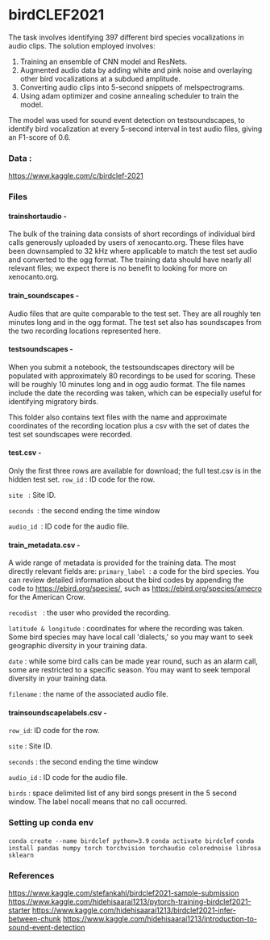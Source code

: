 # birdCLEF2021

The task involves identifying 397 different bird species vocalizations in audio clips.
The solution employed involves:
1. Training an ensemble of CNN model and ResNets. 
2. Augmented audio data by adding white and pink noise and overlaying other bird vocalizations at a subdued amplitude. 
3. Converting audio clips into 5-second snippets of melspectrograms. 
4. Using adam optimizer and cosine annealing scheduler to train the model. 

The model was used for sound event detection on testsoundscapes, to identify bird vocalization at every 5-second interval in test audio files, giving an F1-score of 0.6.
 
### Data :
https://www.kaggle.com/c/birdclef-2021

### Files

#### trainshortaudio -
The bulk of the training data consists of short recordings of individual bird calls generously uploaded by users of xenocanto.org. These files have been downsampled to 32 kHz where applicable to match the test set audio and converted to the ogg format. The training data should have nearly all relevant files; we expect there is no benefit to looking for more on xenocanto.org.

#### train_soundscapes -
Audio files that are quite comparable to the test set. They are all roughly ten minutes long and in the ogg format. The test set also has soundscapes from the two recording locations represented here.

#### testsoundscapes -
When you submit a notebook, the testsoundscapes directory will be populated with approximately 80 recordings to be used for scoring. These will be roughly 10 minutes long and in ogg audio format. The file names include the date the recording was taken, which can be especially useful for identifying migratory birds.

This folder also contains text files with the name and approximate coordinates of the recording location plus a csv with the set of dates the test set soundscapes were recorded.

#### test.csv -
Only the first three rows are available for download; the full test.csv is in the hidden test set.
``` row_id ``` : ID code for the row.

``` site  ``` : Site ID.

``` seconds  ```: the second ending the time window

```audio_id ```: ID code for the audio file.

#### train_metadata.csv -
A wide range of metadata is provided for the training data. The most directly relevant fields are:
``` primary_label  ```: a code for the bird species. You can review detailed information about the bird codes by appending the code to https://ebird.org/species/, such as https://ebird.org/species/amecro for the American Crow.

``` recodist  ``` : the user who provided the recording.

``` latitude & longitude ``` : coordinates for where the recording was taken. Some bird species may have local call 'dialects,' so you may want to seek geographic diversity in your training data.

``` date ``` : while some bird calls can be made year round, such as an alarm call, some are restricted to a specific season. You may want to seek temporal diversity in your training data.

``` filename ``` : the name of the associated audio file.

#### trainsoundscapelabels.csv -

``` row_id ```: ID code for the row.

``` site ``` : Site ID.

``` seconds ``` : the second ending the time window

``` audio_id ``` : ID code for the audio file.

``` birds ``` : space delimited list of any bird songs present in the 5 second window. The label nocall means that no call occurred.

### Setting up conda env

``` conda create --name birdclef python=3.9 ```
``` conda activate birdclef ```
``` conda install pandas numpy torch torchvision torchaudio colorednoise librosa sklearn ```

### References
https://www.kaggle.com/stefankahl/birdclef2021-sample-submission
https://www.kaggle.com/hidehisaarai1213/pytorch-training-birdclef2021-starter
https://www.kaggle.com/hidehisaarai1213/birdclef2021-infer-between-chunk
https://www.kaggle.com/hidehisaarai1213/introduction-to-sound-event-detection


